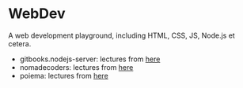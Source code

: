 # WebDev
A web development playground, including HTML, CSS, JS, Node.js et cetera.
- gitbooks.nodejs-server: lectures from [here](https://javafa.gitbooks.io/nodejs_server_basic/content/)
- nomadecoders: lectures from [here](https://nomadcoders.co/javascript-for-beginners)
- poiema: lectures from [here](https://poiemaweb.com/)
